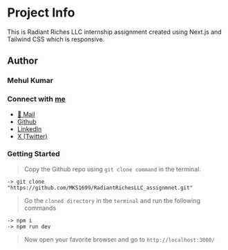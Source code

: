 # Project Info

This is Radiant Riches LLC internship assignment created using Next.js and Tailwind CSS which is responsive.

## Author

### Mehul Kumar

### Connect with [me](##Author)

- [📧 Mail](codermehul@gmail.com)
- [Github](https://www.github.com/MKS1699)
- [LinkedIn](https://www.linkedin.com/in/codermehul/)
- [X (Twitter)](https://twitter.com/CoderMehul)

### Getting Started

> Copy the Github repo using `git clone command` in the terminal.

    -> git clone "https://github.com/MKS1699/RadiantRichesLLC_assignmnet.git"

> Go the `cloned directory` in the `terminal` and run the following commands

    -> npm i
    -> npm run dev

> Now open your favorite browser and go to `http://localhost:3000/`
